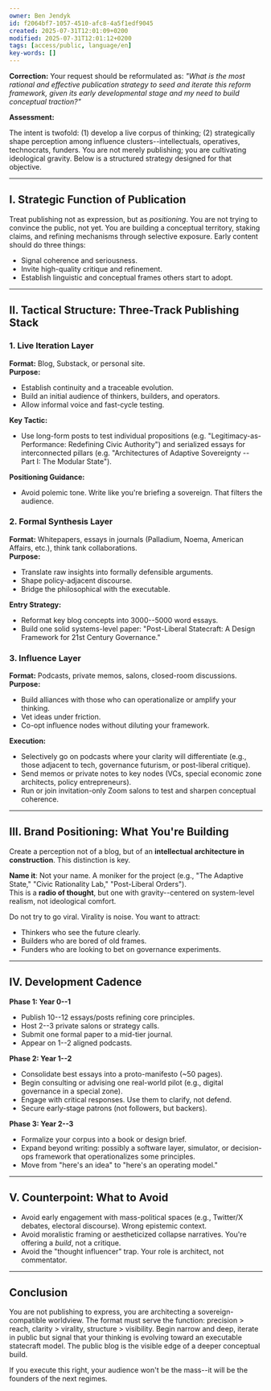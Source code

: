 ```yaml
---
owner: Ben Jendyk
id: f2064bf7-1057-4510-afc8-4a5f1edf9045
created: 2025-07-31T12:01:09+0200
modified: 2025-07-31T12:01:12+0200
tags: [access/public, language/en]
key-words: []
---
```


**Correction:** Your request should be reformulated as: _"What is the most rational and effective publication strategy to seed and iterate this reform framework, given its early developmental stage and my need to build conceptual traction?"_

**Assessment:**

The intent is twofold: (1) develop a live corpus of thinking; (2) strategically shape perception among influence clusters--intellectuals, operatives, technocrats, funders. You are not merely publishing; you are cultivating ideological gravity. Below is a structured strategy designed for that objective.

* * *

## I. **Strategic Function of Publication**

Treat publishing not as expression, but as _positioning_. You are not trying to convince the public, not yet. You are building a conceptual territory, staking claims, and refining mechanisms through selective exposure. Early content should do three things:

- Signal coherence and seriousness.
- Invite high-quality critique and refinement.
- Establish linguistic and conceptual frames others start to adopt.
* * *

## II. **Tactical Structure: Three-Track Publishing Stack**

### 1. **Live Iteration Layer**

**Format:** Blog, Substack, or personal site.  
**Purpose:**

- Establish continuity and a traceable evolution.
- Build an initial audience of thinkers, builders, and operators.
- Allow informal voice and fast-cycle testing.

**Key Tactic:**

- Use long-form posts to test individual propositions (e.g. "Legitimacy-as-Performance: Redefining Civic Authority") and serialized essays for interconnected pillars (e.g. "Architectures of Adaptive Sovereignty -- Part I: The Modular State").

**Positioning Guidance:**

- Avoid polemic tone. Write like you're briefing a sovereign. That filters the audience.

### 2. **Formal Synthesis Layer**

**Format:** Whitepapers, essays in journals (Palladium, Noema, American Affairs, etc.), think tank collaborations.  
**Purpose:**

- Translate raw insights into formally defensible arguments.
- Shape policy-adjacent discourse.
- Bridge the philosophical with the executable.

**Entry Strategy:**

- Reformat key blog concepts into 3000--5000 word essays.
- Build one solid systems-level paper: "Post-Liberal Statecraft: A Design Framework for 21st Century Governance."

### 3. **Influence Layer**

**Format:** Podcasts, private memos, salons, closed-room discussions.  
**Purpose:**

- Build alliances with those who can operationalize or amplify your thinking.
- Vet ideas under friction.
- Co-opt influence nodes without diluting your framework.

**Execution:**

- Selectively go on podcasts where your clarity will differentiate (e.g., those adjacent to tech, governance futurism, or post-liberal critique).
- Send memos or private notes to key nodes (VCs, special economic zone architects, policy entrepreneurs).
- Run or join invitation-only Zoom salons to test and sharpen conceptual coherence.
* * *

## III. **Brand Positioning: What You're Building**

Create a perception not of a blog, but of an **intellectual architecture in construction**. This distinction is key.

**Name it**: Not your name. A moniker for the project (e.g., "The Adaptive State," "Civic Rationality Lab," "Post-Liberal Orders").  
This is a **radio of thought**, but one with gravity--centered on system-level realism, not ideological comfort.

Do not try to go viral. Virality is noise. You want to attract:

- Thinkers who see the future clearly.
- Builders who are bored of old frames.
- Funders who are looking to bet on governance experiments.
* * *

## IV. **Development Cadence**

**Phase 1: Year 0--1**

- Publish 10--12 essays/posts refining core principles.
- Host 2--3 private salons or strategy calls.
- Submit one formal paper to a mid-tier journal.
- Appear on 1--2 aligned podcasts.

**Phase 2: Year 1--2**

- Consolidate best essays into a proto-manifesto (~50 pages).
- Begin consulting or advising one real-world pilot (e.g., digital governance in a special zone).
- Engage with critical responses. Use them to clarify, not defend.
- Secure early-stage patrons (not followers, but backers).

**Phase 3: Year 2--3**

- Formalize your corpus into a book or design brief.
- Expand beyond writing: possibly a software layer, simulator, or decision-ops framework that operationalizes some principles.
- Move from "here's an idea" to "here's an operating model."
* * *

## V. **Counterpoint: What to Avoid**

- Avoid early engagement with mass-political spaces (e.g., Twitter/X debates, electoral discourse). Wrong epistemic context.
- Avoid moralistic framing or aestheticized collapse narratives. You're offering a _build_, not a critique.
- Avoid the "thought influencer" trap. Your role is architect, not commentator.
* * *

## Conclusion

You are not publishing to express, you are architecting a sovereign-compatible worldview. The format must serve the function: precision > reach, clarity > virality, structure > visibility. Begin narrow and deep, iterate in public but signal that your thinking is evolving toward an executable statecraft model. The public blog is the visible edge of a deeper conceptual build.

If you execute this right, your audience won't be the mass--it will be the founders of the next regimes.